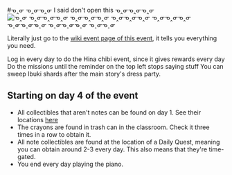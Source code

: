 #ᓀ‸ᓂ ᓀ‸ᓂᓀ‸ᓂ I said don't open this ᓀ‸ᓂᓀ‸ᓂᓀ‸ᓂ
![ᓀ‸ᓂ ᓀ‸ᓂᓀ‸ᓂᓀ‸ᓂ ᓀ‸ᓂᓀ‸ᓂᓀ‸ᓂ ᓀ‸ᓂᓀ‸ᓂᓀ‸ᓂ ᓀ‸ᓂᓀ‸ᓂᓀ‸ᓂ ᓀ‸ᓂᓀ‸ᓂᓀ‸ᓂ ᓀ‸ᓂᓀ‸ᓂᓀ‸ᓂ ᓀ‸ᓂᓀ‸ᓂ](https://arch-img.b4k.co/vg/1708102056294.gif) 

Literally just go to the [wiki event page of this event](https://bluearchive.wiki/wiki/Sunshine_Girls%27_Serenade), it tells you everything you need.

Log in every day to do the Hina chibi event, since it gives rewards every day 
Do the missions until the reminder on the top left stops saying stuff 
You can sweep Ibuki shards after the main story's dress party.

## Starting on day 4 of the event

- All collectibles that aren't notes can be found on day 1. See their locations [here](https://bluearchive.wiki/wiki/Sunshine_Girls%27_Serenade#Lost_Items)
- The crayons are found in trash can in the classroom. Check it three times in a row to obtain it. 
- All note collectibles are found at the location of a Daily Quest, meaning you can obtain around 2-3 every day. This also means that they're time-gated. 
- You end every day playing the piano.